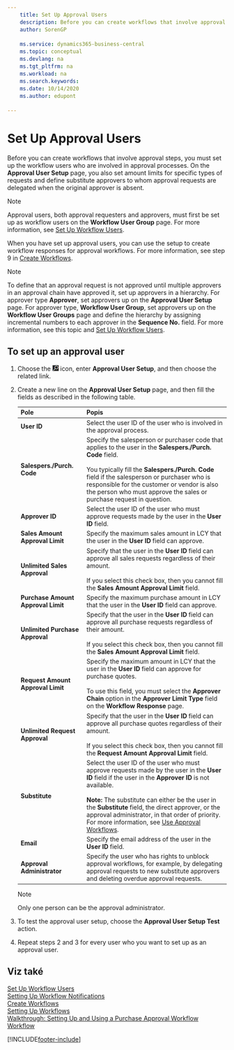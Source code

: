 ```yaml
---
    title: Set Up Approval Users
    description: Before you can create workflows that involve approval steps, you must set up the workflow users who are involved in approval processes. In the Approval User Setup page, you also set amount limits for specific types of requests and define substitute approvers to whom approval requests are delegated when the original approver is absent.
    author: SorenGP

    ms.service: dynamics365-business-central
    ms.topic: conceptual
    ms.devlang: na
    ms.tgt_pltfrm: na
    ms.workload: na
    ms.search.keywords:
    ms.date: 10/14/2020
    ms.author: edupont

---
```

# Set Up Approval Users

Before you can create workflows that involve approval steps, you must set up the workflow users who are involved in approval processes. On the **Approval User Setup** page, you also set amount limits for specific types of requests and define substitute approvers to whom approval requests are delegated when the original approver is absent.

> [!NOTE]  
> Approval users, both approval requesters and approvers, must first be set up as workflow users on the **Workflow User Group** page. For more information, see [Set Up Workflow Users](across-how-to-set-up-workflow-users.md).

When you have set up approval users, you can use the setup to create workflow responses for approval workflows. For more information, see step 9 in [Create Workflows](across-how-to-create-workflows.md).

> [!NOTE]  
> To define that an approval request is not approved until multiple approvers in an approval chain have approved it, set up approvers in a hierarchy. For approver type **Approver**, set approvers up on the **Approval User Setup** page. For approver type, **Workflow User Group**, set approvers up on the **Workflow User Groups** page and define the hierarchy by assigning incremental numbers to each approver in the **Sequence No.** field. For more information, see this topic and [Set Up Workflow Users](across-how-to-set-up-workflow-users.md).

## To set up an approval user

1. Choose the ![Lightbulb that opens the Tell Me feature](media/ui-search/search_small.png "Tell me what you want to do") icon, enter **Approval User Setup**, and then choose the related link.
2. Create a new line on the **Approval User Setup** page, and then fill the fields as described in the following table.

   | Pole | Popis |
   |---------------------------------|---------------------------------------|  
   | **User ID** | Select the user ID of the user who is involved in the approval process. |
   | **Salespers./Purch. Code** | Specify the salesperson or purchaser code that applies to the user in the **Salespers./Purch. Code** field.<br /><br /> You typically fill the **Salespers./Purch. Code** field if the salesperson or purchaser who is responsible for the customer or vendor is also the person who must approve the sales or purchase request in question. |
   | **Approver ID** | Select the user ID of the user who must approve requests made by the user in the **User ID** field. |
   | **Sales Amount Approval Limit** | Specify the maximum sales amount in LCY that the user in the **User ID** field can approve. |
   | **Unlimited Sales Approval** | Specify that the user in the **User ID** field can approve all sales requests regardless of their amount.<br /><br /> If you select this check box, then you cannot fill the **Sales Amount Approval Limit** field. |
   | **Purchase Amount Approval Limit** | Specify the maximum purchase amount in LCY that the user in the **User ID** field can approve. |
   | **Unlimited Purchase Approval** | Specify that the user in the **User ID** field can approve all purchase requests regardless of their amount.<br /><br /> If you select this check box, then you cannot fill the **Sales Amount Approval Limit** field. |
   | **Request Amount Approval Limit** | Specify the maximum amount in LCY that the user in the **User ID** field can approve for purchase quotes.<br /><br /> To use this field, you must select the **Approver Chain** option in the **Approver Limit Type** field on the **Workflow Response** page. |
   | **Unlimited Request Approval** | Specify that the user in the **User ID** field can approve all purchase quotes regardless of their amount.<br /><br /> If you select this check box, then you cannot fill the **Request Amount Approval Limit** field. |
   | **Substitute** | Select the user ID of the user who must approve requests made by the user in the **User ID** field if the user in the **Approver ID** is not available. <br /><br />**Note:**  The substitute can either be the user in the **Substitute** field, the direct approver, or the approval administrator, in that order of priority. For more information, see [Use Approval Workflows](across-how-use-approval-workflows.md). |
   | **Email** | Specify the email address of the user in the **User ID** field. |
   | **Approval Administrator** | Specify the user who has rights to unblock approval workflows, for example, by delegating approval requests to new substitute approvers and deleting overdue approval requests. |

   > [!Note]
   > Only one person can be the approval administrator.

3. To test the approval user setup, choose the **Approval User Setup Test** action.
4. Repeat steps 2 and 3 for every user who you want to set up as an approval user.

## Viz také

[Set Up Workflow Users](across-how-to-set-up-workflow-users.md)   
[Setting Up Workflow Notifications](across-setting-up-workflow-notifications.md)   
[Create Workflows](across-how-to-create-workflows.md)   
[Setting Up Workflows](across-set-up-workflows.md)   
[Walkthrough: Setting Up and Using a Purchase Approval Workflow](walkthrough-setting-up-and-using-a-purchase-approval-workflow.md)   
[Workflow](across-workflow.md)


[!INCLUDE[footer-include](includes/footer-banner.md)]